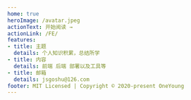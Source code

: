 ```yaml
---
home: true
heroImage: /avatar.jpeg
actionText: 开始阅读 →
actionLink: /FE/
features:
- title: 主题
  details: 个人知识积累，总结所学
- title: 内容
  details: 前端 后端 部署以及工具等
- title: 邮箱
  details: jsgoshu@126.com
footer: MIT Licensed | Copyright © 2020-present OneYoung
---
```

